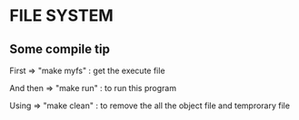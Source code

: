 # FILE SYSTEM
## Some compile tip
First => "make myfs" : get the execute file 

And then  => "make run" : to run this program 

Using => "make clean" : to remove the all the object file and temprorary file